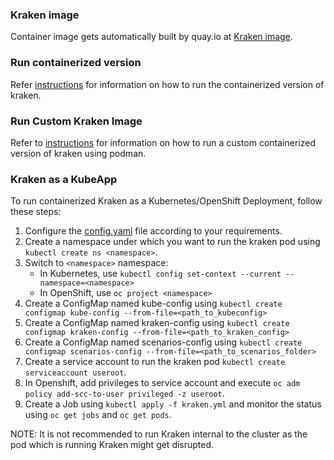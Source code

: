 ### Kraken image

Container image gets automatically built by quay.io at [Kraken image](https://quay.io/chaos-kubox/krkn).

### Run containerized version
Refer [instructions](https://github.com/chaos-kubox/krkn/blob/main/docs/installation.md#run-containerized-version) for information on how to run the containerized version of kraken.


### Run Custom Kraken Image
Refer to [instructions](https://github.com/chaos-kubox/krkn/blob/main/containers/build_own_image-README.md) for information on how to run a custom containerized version of kraken using podman.


### Kraken as a KubeApp

To run containerized Kraken as a Kubernetes/OpenShift Deployment, follow these steps:
1. Configure the [config.yaml](https://github.com/chaos-kubox/krkn/blob/main/config/config.yaml) file according to your requirements.
2. Create a namespace under which you want to run the kraken pod using `kubectl create ns <namespace>`.
3. Switch to `<namespace>` namespace:
    - In Kubernetes, use `kubectl config set-context --current --namespace=<namespace>`
    - In OpenShift, use `oc project <namespace>`
4. Create a ConfigMap named kube-config using `kubectl create configmap kube-config --from-file=<path_to_kubeconfig>`
5. Create a ConfigMap named kraken-config using `kubectl create configmap kraken-config --from-file=<path_to_kraken_config>`
6. Create a ConfigMap named scenarios-config using `kubectl create configmap scenarios-config --from-file=<path_to_scenarios_folder>`
7. Create a service account to run the kraken pod `kubectl create serviceaccount useroot`.
8. In Openshift, add privileges to service account and execute `oc adm policy add-scc-to-user privileged -z useroot`.
9. Create a Job using `kubectl apply -f kraken.yml` and monitor the status using `oc get jobs` and `oc get pods`.

NOTE: It is not recommended to run Kraken internal to the cluster as the pod which is running Kraken might get disrupted.
